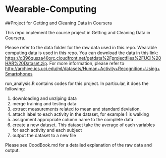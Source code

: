 Wearable-Computing
==================

##Project for Getting and Cleaning Data in Coursera

This repo implement the course project in Getting and Cleaning Data in Coursera. 

Please refer to the data folder for the raw data used in this repo. Wearable computing data is used in this repo. You can download the data in this link: https://d396qusza40orc.cloudfront.net/getdata%2Fprojectfiles%2FUCI%20HAR%20Dataset.zip. For more information, please refer to http://archive.ics.uci.edu/ml/datasets/Human+Activity+Recognition+Using+Smartphones 

run_analysis.R contains codes for this project. In particular, it does the following:

1. downloading and unziping data
2. merge training and testing data
3. extract measurements related to mean and standard deviation.
4. attach label to each activity in the dataset, for example 1 is walking
5. assignment appropriate column name to the complete data
6. create a new dataset. This dataset take the average of each variables for each activity and each subject
7. output the dataset to a new file

Please see CoodBook.md for a detailed explanation of the raw data and output.

